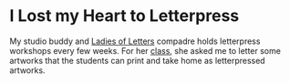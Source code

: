 # I Lost my Heart to Letterpress

My studio buddy and [Ladies of Letters](http://www.ladiesofletters.com.au) compadre holds letterpress workshops every few weeks. For her [class](http://www.saintgertrude.com.au/classes/), she asked me to letter some artworks that the students can print and take home as letterpressed artworks. 

